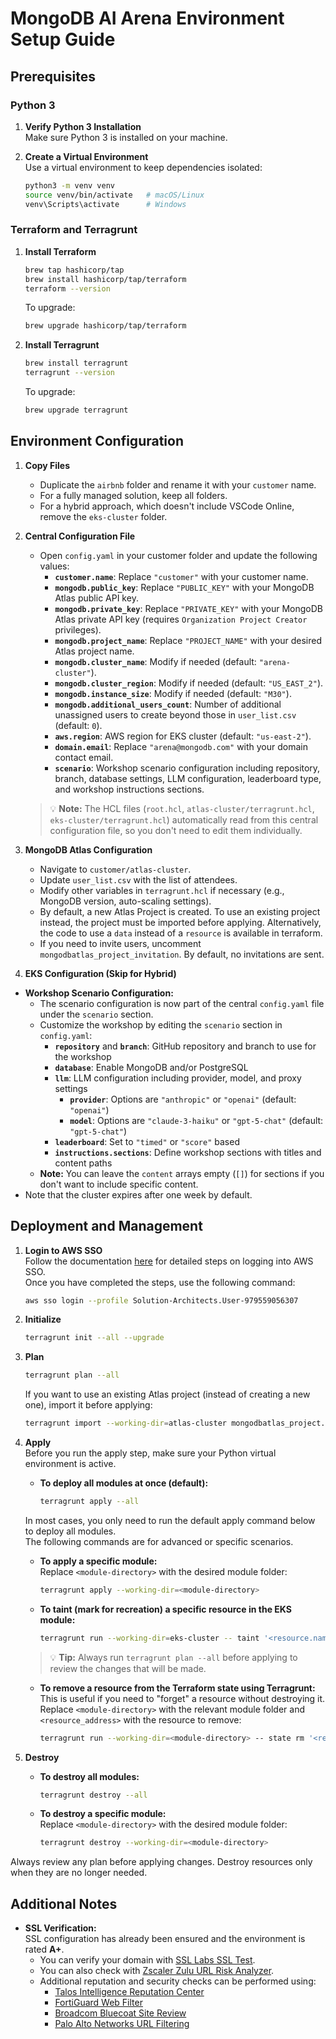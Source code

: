 # MongoDB AI Arena Environment Setup Guide

## Prerequisites

### Python 3
1. **Verify Python 3 Installation**  
   Make sure Python 3 is installed on your machine.

2. **Create a Virtual Environment**  
   Use a virtual environment to keep dependencies isolated:
   ```bash
   python3 -m venv venv
   source venv/bin/activate   # macOS/Linux
   venv\Scripts\activate      # Windows
   ```

### Terraform and Terragrunt
1. **Install Terraform**  
   ```bash
   brew tap hashicorp/tap
   brew install hashicorp/tap/terraform
   terraform --version
   ```
   To upgrade:
   ```bash
   brew upgrade hashicorp/tap/terraform
   ```

2. **Install Terragrunt**  
   ```bash
   brew install terragrunt
   terragrunt --version
   ```
   To upgrade:
   ```bash
   brew upgrade terragrunt
   ```

## Environment Configuration

1. **Copy Files**  
   - Duplicate the `airbnb` folder and rename it with your `customer` name.
   - For a fully managed solution, keep all folders.  
   - For a hybrid approach, which doesn't include VSCode Online, remove the `eks-cluster` folder.

2. **Central Configuration File**  
   - Open `config.yaml` in your customer folder and update the following values:
     - **`customer.name`**: Replace `"customer"` with your customer name.
     - **`mongodb.public_key`**: Replace `"PUBLIC_KEY"` with your MongoDB Atlas public API key.
     - **`mongodb.private_key`**: Replace `"PRIVATE_KEY"` with your MongoDB Atlas private API key (requires `Organization Project Creator` privileges).
     - **`mongodb.project_name`**: Replace `"PROJECT_NAME"` with your desired Atlas project name.
     - **`mongodb.cluster_name`**: Modify if needed (default: `"arena-cluster"`).
     - **`mongodb.cluster_region`**: Modify if needed (default: `"US_EAST_2"`).
     - **`mongodb.instance_size`**: Modify if needed (default: `"M30"`).
     - **`mongodb.additional_users_count`**: Number of additional unassigned users to create beyond those in `user_list.csv` (default: `0`).
     - **`aws.region`**: AWS region for EKS cluster (default: `"us-east-2"`).
     - **`domain.email`**: Replace `"arena@mongodb.com"` with your domain contact email.
     - **`scenario`**: Workshop scenario configuration including repository, branch, database settings, LLM configuration, leaderboard type, and workshop instructions sections.
   
   > 💡 **Note:** The HCL files (`root.hcl`, `atlas-cluster/terragrunt.hcl`, `eks-cluster/terragrunt.hcl`) automatically read from this central configuration file, so you don't need to edit them individually.

3. **MongoDB Atlas Configuration**  
   - Navigate to `customer/atlas-cluster`.  
   - Update `user_list.csv` with the list of attendees.  
   - Modify other variables in `terragrunt.hcl` if necessary (e.g., MongoDB version, auto-scaling settings).
   - By default, a new Atlas Project is created. To use an existing project instead, the project must be imported before applying. Alternatively, the code to use a `data` instead of a `resource` is available in terraform.
   - If you need to invite users, uncomment `mongodbatlas_project_invitation`. By default, no invitations are sent.

4. **EKS Configuration (Skip for Hybrid)**  
  - **Workshop Scenario Configuration:**  
    - The scenario configuration is now part of the central `config.yaml` file under the `scenario` section.
    - Customize the workshop by editing the `scenario` section in `config.yaml`:
      - **`repository`** and **`branch`**: GitHub repository and branch to use for the workshop
      - **`database`**: Enable MongoDB and/or PostgreSQL
      - **`llm`**: LLM configuration including provider, model, and proxy settings
        - **`provider`**: Options are `"anthropic"` or `"openai"` (default: `"openai"`)
        - **`model`**: Options are `"claude-3-haiku"` or `"gpt-5-chat"` (default: `"gpt-5-chat"`)
      - **`leaderboard`**: Set to `"timed"` or `"score"` based
      - **`instructions.sections`**: Define workshop sections with titles and content paths
    - **Note:** You can leave the `content` arrays empty (`[]`) for sections if you don't want to include specific content.
   - Note that the cluster expires after one week by default.

## Deployment and Management

1. **Login to AWS SSO**  
   Follow the documentation [here](https://wiki.corp.mongodb.com/pages/viewpage.action?pageId=109642642&spaceKey=10GEN&title=SA%2BAWS%2BAccess%2B-%2BUpdated%2BNov%2B2020) for detailed steps on logging into AWS SSO.  
   Once you have completed the steps, use the following command:
   ```bash
   aws sso login --profile Solution-Architects.User-979559056307
   ```
2. **Initialize**  
   ```bash
   terragrunt init --all --upgrade
   ```

3. **Plan**  
   ```bash
   terragrunt plan --all
   ```

   If you want to use an existing Atlas project (instead of creating a new one), import it before applying:
   ```bash
   terragrunt import --working-dir=atlas-cluster mongodbatlas_project.project <project_id>
   ```

4. **Apply**  
   Before you run the apply step, make sure your Python virtual environment is active.

   - **To deploy all modules at once (default):**
     ```bash
     terragrunt apply --all
     ```

   In most cases, you only need to run the default apply command below to deploy all modules.  
   The following commands are for advanced or specific scenarios.

   - **To apply a specific module:**  
     Replace `<module-directory>` with the desired module folder:
     ```bash
     terragrunt apply --working-dir=<module-directory>
     ```

   - **To taint (mark for recreation) a specific resource in the EKS module:**
     ```bash
     terragrunt run --working-dir=eks-cluster -- taint '<resource.name>'
     ```

   > 💡 **Tip:** Always run `terragrunt plan --all` before applying to review the changes that will be made.

   - **To remove a resource from the Terraform state using Terragrunt:**  
     This is useful if you need to "forget" a resource without destroying it.  
     Replace `<module-directory>` with the relevant module folder and `<resource_address>` with the resource to remove:
     ```bash
     terragrunt run --working-dir=<module-directory> -- state rm '<resource_address>'
     ```

5. **Destroy**  
   - **To destroy all modules:**  
     ```bash
     terragrunt destroy --all
     ```
   - **To destroy a specific module:**  
     Replace `<module-directory>` with the desired module folder:
     ```bash
     terragrunt destroy --working-dir=<module-directory>
     ```

Always review any plan before applying changes. Destroy resources only when they are no longer needed.

## Additional Notes

- **SSL Verification:**  
  SSL configuration has already been ensured and the environment is rated **A+**.
  - You can verify your domain with [SSL Labs SSL Test](https://www.ssllabs.com/ssltest/analyze.html).
  - You can also check with [Zscaler Zulu URL Risk Analyzer](https://zulu.zscaler.com/).
  - Additional reputation and security checks can be performed using:
    - [Talos Intelligence Reputation Center](https://talosintelligence.com/reputation_center/)  
    - [FortiGuard Web Filter](https://www.fortiguard.com/webfilter)  
    - [Broadcom Bluecoat Site Review](https://sitereview.bluecoat.com/)
    - [Palo Alto Networks URL Filtering](https://urlfiltering.paloaltonetworks.com/)
